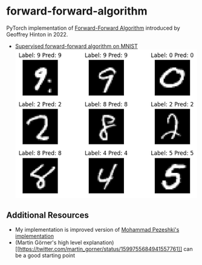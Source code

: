 # forward-forward-algorithm

PyTorch implementation of [Forward-Forward Algorithm](https://www.cs.toronto.edu/~hinton/FFA13.pdf) introduced by Geoffrey Hinton in 2022.

* [Supervised forward-forward algorithm on MNIST](./supervised_ffa_mnist.ipynb)
![supervised_ffa_mnist](./supervised_ffa_mnist.png)


## Additional Resources
* My implementation is improved version of [Mohammad Pezeshki's implementation](https://github.com/mohammadpz/pytorch_forward_forward)
* (Martin Görner's high level explanation)[[https://twitter.com/martin_gorner/status/1599755684941557761]] can be a good starting point